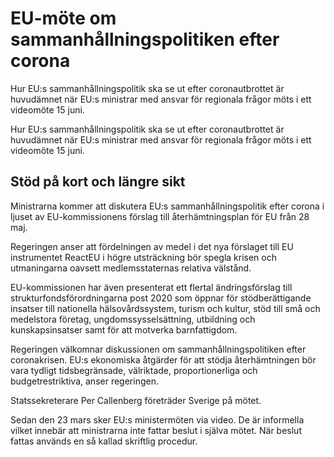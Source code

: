 # EU-möte om sammanhållningspolitiken efter corona

Hur EU:s sammanhållningspolitik ska se ut efter coronautbrottet är huvudämnet när EU:s ministrar med ansvar för regionala frågor möts i ett videomöte 15 juni.

Hur EU:s sammanhållningspolitik ska se ut efter coronautbrottet är huvudämnet när EU:s ministrar med ansvar för regionala frågor möts i ett videomöte 15 juni.

## Stöd på kort och längre sikt

Ministrarna kommer att diskutera EU:s sammanhållningspolitik efter corona i ljuset av EU-kommissionens förslag till återhämtningsplan för EU från 28 maj.

Regeringen anser att fördelningen av medel i det nya förslaget till EU instrumentet ReactEU i högre utsträckning bör spegla krisen och utmaningarna oavsett medlemsstaternas relativa välstånd.

EU-kommissionen har även presenterat ett flertal ändringsförslag till strukturfondsförordningarna post 2020 som öppnar för stödberättigande insatser till nationella hälsovårdssystem, turism och kultur, stöd till små och medelstora företag, ungdomssysselsättning, utbildning och kunskapsinsatser samt för att motverka barnfattigdom.

Regeringen välkomnar diskussionen om sammanhållningspolitiken efter coronakrisen. EU:s ekonomiska åtgärder för att stödja återhämtningen bör vara tydligt tidsbegränsade, välriktade, proportionerliga och budgetrestriktiva, anser regeringen.

Statssekreterare Per Callenberg företräder Sverige på mötet.

Sedan den 23 mars sker EU:s ministermöten via video.
De är informella vilket innebär att ministrarna inte fattar beslut i själva mötet. När beslut fattas används en så kallad skriftlig procedur.
